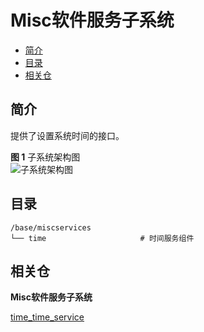 # Misc软件服务子系统<a name="ZH-CN_TOPIC_0000001162033853"></a>

-   [简介](#section11660541593)
-   [目录](#section161941989596)
-   [相关仓](#section1371113476307)

## 简介<a name="section11660541593"></a>

提供了设置系统时间的接口。

**图 1**  子系统架构图<a name="fig664210516252"></a>  
![](figures/子系统架构图.png "子系统架构图")

## 目录<a name="section161941989596"></a>

```
/base/miscservices
└── time                     # 时间服务组件
```

## 相关仓<a name="section1371113476307"></a>

**Misc软件服务子系统**

[time_time_service](https://gitee.com/openharmony/miscservices_time)

